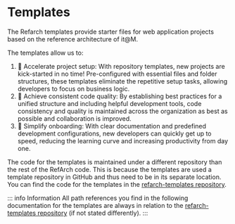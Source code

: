 # Templates

The Refarch templates provide starter files for web application projects based on the reference architecture of it@M.

The templates allow us to:

1. 🚀 Accelerate project setup: With repository templates, new projects are kick-started in no time! Pre-configured with essential files and folder structures, these templates eliminate the repetitive setup tasks, allowing developers to focus on business logic.
2. 💎 Achieve consistent code quality: By establishing best practices for a unified structure and including helpful development tools, code consistency and quality is maintained across the organization as best as possible and collaboration is improved.
3. 👥 Simplify onboarding: With clear documentation and predefined development configurations, new developers can quickly get up to speed, reducing the learning curve and increasing productivity from day one.

The code for the templates is maintained under a different repository than the rest of the RefArch code. This is because the templates are used a template repository in GitHub and thus need to be in its separate location.
You can find the code for the templates in the [refarch-templates repository](https://github.com/it-at-m/refarch-templates).

::: info Information
All path references you find in the following documentation for the templates are always in relation to the [refarch-templates repository](https://github.com/it-at-m/refarch-templates) (if not stated differently).
:::
